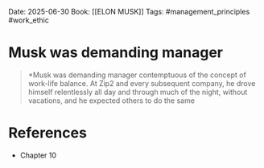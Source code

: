 Date: 2025-06-30
Book: [[ELON MUSK]]
Tags: #management_principles #work_ethic
# Musk was demanding manager

>*Musk was demanding manager contemptuous of the concept of work-life balance. At Zip2 and every subsequent company, he drove himself relentlessly all day and through much of the night, without vacations, and he expected others to do the same 

# References
- Chapter 10